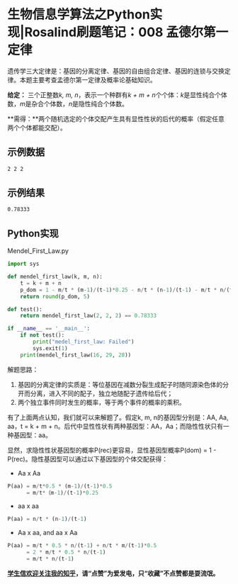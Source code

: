 # 生物信息学算法之Python实现|Rosalind刷题笔记：008 孟德尔第一定律

遗传学三大定律是：基因的分离定律、基因的自由组合定律、基因的连锁与交换定律。本题主要考查孟德尔第一定律及概率论基础知识。

**给定：** 三个正整数*k, m, n*，表示一个种群有*k + m + n*个个体：*k*是显性纯合个体数，*m*是杂合个体数，*n*是隐性纯合个体数。

**需得：**两个随机选定的个体交配产生具有显性性状的后代的概率（假定任意两个个体都能交配）。

## 示例数据

```bash
2 2 2
```

## 示例结果

```bash
0.78333
```

## Python实现

Mendel_First_Law.py

```python
import sys

def mendel_first_law(k, m, n):
    t = k + m + n
    p_dom = 1 - m/t * (m-1)/(t-1)*0.25 - n/t * (n-1)/(t-1) - m/t * n/(t-1)
    return round(p_dom, 5)

def test():
    return mendel_first_law(2, 2, 2) == 0.78333

if __name__ == '__main__':
    if not test():
        print("medel_first_law: Failed")
        sys.exit(1)
    print(mendel_first_law(16, 29, 28))
```

解题思路：

1. 基因的分离定律的实质是：等位基因在减数分裂生成配子时随同源染色体的分开而分离，进入不同的配子，独立地随配子遗传给后代；
2. 两个独立事件同时发生的概率，等于两个事件的概率的乘积。

有了上面两点认知，我们就可以来解题了。假定k, m, n的基因型分别是：AA, Aa, aa，t = k + m + n。后代中显性性状有两种基因型：AA，Aa；而隐性性状只有一种基因型：aa。

显然，求隐性性状基因型的概率P(rec)更容易，显性基因型概率P(dom) = 1 - P(rec)。隐性基因型可以通过以下基因型的个体交配获得：

* Aa x Aa

```python
P(aa) = m/t*0.5 * (m-1)/(t-1)*0.5
      = m/t*（m-1)/(t-1)*0.25
```

* aa x aa

```python
P(aa) = n/t * (n-1)/(t-1)
```

* Aa x aa, and aa x Aa

```python
P(aa) = m/t * 0.5 * n/(t-1) + n/t * m/(t-1)*0.5
      = 2 * m/t * 0.5 * n/(t-1)
      = m/t * n/(t-1)
```

**[学生信欢迎关注我的知乎](https://www.zhihu.com/people/jianzuoyi)，请“点赞”为爱发电，只“收藏”不点赞都是耍流氓。**